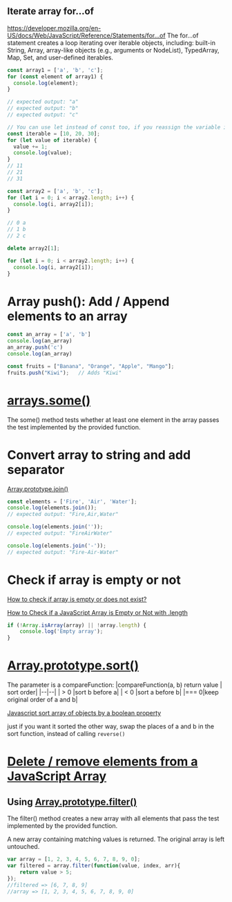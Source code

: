 ## Iterate array for...of
https://developer.mozilla.org/en-US/docs/Web/JavaScript/Reference/Statements/for...of
The for...of statement creates a loop iterating over iterable objects, 
including: built-in String, Array, array-like objects (e.g., arguments or 
NodeList), TypedArray, Map, Set, and user-defined iterables.
``` js
const array1 = ['a', 'b', 'c'];
for (const element of array1) {
  console.log(element);
}

// expected output: "a"
// expected output: "b"
// expected output: "c"

// You can use let instead of const too, if you reassign the variable inside the block.
const iterable = [10, 20, 30];
for (let value of iterable) {
  value += 1;
  console.log(value);
}
// 11
// 21
// 31

const array2 = ['a', 'b', 'c'];
for (let i = 0; i < array2.length; i++) {
  console.log(i, array2[i]);
}

// 0 a
// 1 b
// 2 c

delete array2[1];

for (let i = 0; i < array2.length; i++) {
  console.log(i, array2[i]);
}


```

# Array push(): Add / Append elements to an array
``` js
const an_array = ['a', 'b']
console.log(an_array)
an_array.push('c')
console.log(an_array)
```

``` js
const fruits = ["Banana", "Orange", "Apple", "Mango"];
fruits.push("Kiwi");   // Adds "Kiwi"
```

# [arrays.some()](https://developer.mozilla.org/en-US/docs/Web/JavaScript/Reference/Global_Objects/Array/some)
The some() method tests whether at least one element in the array passes the test implemented by the provided function.

# Convert array to string and add separator
[Array.prototype.join()](https://developer.mozilla.org/en-US/docs/Web/JavaScript/Reference/Global_Objects/Array/join)
```js
const elements = ['Fire', 'Air', 'Water'];
console.log(elements.join());
// expected output: "Fire,Air,Water"

console.log(elements.join(''));
// expected output: "FireAirWater"

console.log(elements.join('-'));
// expected output: "Fire-Air-Water"


```

# Check if array is empty or not
[How to check if array is empty or does not exist?](https://stackoverflow.com/questions/24403732/how-to-check-if-array-is-empty-or-does-not-exist)

[How to Check if a JavaScript Array is Empty or Not with .length](https://www.freecodecamp.org/news/check-if-javascript-array-is-empty-or-not-with-length/)

```js
if (!Array.isArray(array) || !array.length) {
    console.log('Empty array');
}
```

# [Array.prototype.sort()](https://developer.mozilla.org/en-US/docs/Web/JavaScript/Reference/Global_Objects/Array/sort)

The parameter is a compareFunction:
|compareFunction(a, b) return value |	sort order|
|--|--|
| > 0 |sort b before a|
| < 0 |sort a before b|
|=== 0|keep original order of a and b|


[Javascript sort array of objects by a boolean property](https://stackoverflow.com/questions/17387435/javascript-sort-array-of-objects-by-a-boolean-property)

just if you want it sorted the other way, swap the places of a and b in the sort function, instead of calling `reverse()`

# [Delete / remove elements from a JavaScript Array](https://love2dev.com/blog/javascript-remove-from-array/)

## Using [Array.prototype.filter()](https://developer.mozilla.org/en-US/docs/Web/JavaScript/Reference/Global_Objects/Array/filter)

The filter() method creates a new array with all elements that pass the test implemented by the provided function.

A new array containing matching values is returned. The original array is left untouched.

```js
var array = [1, 2, 3, 4, 5, 6, 7, 8, 9, 0];
var filtered = array.filter(function(value, index, arr){ 
    return value > 5;
});
//filtered => [6, 7, 8, 9]
//array => [1, 2, 3, 4, 5, 6, 7, 8, 9, 0]
```

